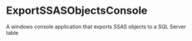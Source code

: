 # ExportSSASObjectsConsole
A windows console application that exports SSAS objects to a SQL Server table
